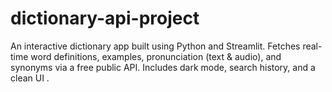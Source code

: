 # dictionary-api-project
An interactive dictionary app built using Python and Streamlit. Fetches real-time word definitions, examples, pronunciation (text &amp; audio), and synonyms via a free public API. Includes dark mode, search history, and a clean UI .
